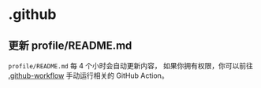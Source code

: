 # .github

## 更新 profile/README.md

`profile/README.md` 每 4 个小时会自动更新内容，
如果你拥有权限，你可以前往 [.github-workflow](https://github.com/HarmonyCandies/.github-workflow) 手动运行相关的 GitHub Action。

